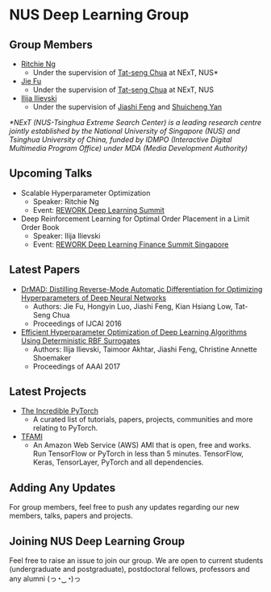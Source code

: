# NUS Deep Learning Group

## Group Members
- [Ritchie Ng](https://github.com/ritchieng)
	- Under the supervision of [Tat-seng Chua](http://www.comp.nus.edu.sg/~chuats/) at NExT, NUS*
- [Jie Fu](https://github.com/bigaidream)
	- Under the supervision of [Tat-seng Chua](http://www.comp.nus.edu.sg/~chuats/) at NExT, NUS
- [Ilija Ilievski](https://github.com/ilija139)
	- Under the supervision of [Jiashi Feng](https://sites.google.com/site/jshfeng/) and [Shuicheng Yan](https://www.ece.nus.edu.sg/stfpage/eleyans/)

_*NExT (NUS-Tsinghua Extreme Search Center) is a leading research centre jointly established by the National University of Singapore (NUS) and Tsinghua University of China, funded by IDMPO (Interactive Digital Multimedia Program Office) under MDA (Media Development Authority)_

## Upcoming Talks
- Scalable Hyperparameter Optimization
	- Speaker: Ritchie Ng
	- Event: [REWORK Deep Learning Summit](https://www.re-work.co/events/deep-learning-summit-singapore-april-2017)
- Deep Reinforcement Learning for Optimal Order Placement in a Limit Order Book
	- Speaker: Ilija Ilievski
	- Event: [REWORK Deep Learning Finance Summit Singapore](https://www.re-work.co/events/deep-learning-in-finance-summit-singapore-2017)

## Latest Papers
- [DrMAD: Distilling Reverse-Mode Automatic Differentiation for Optimizing Hyperparameters of Deep Neural Networks](https://arxiv.org/abs/1601.00917)
	- Authors: Jie Fu, Hongyin Luo, Jiashi Feng, Kian Hsiang Low, Tat-Seng Chua
	- Proceedings of IJCAI 2016
- [Efficient Hyperparameter Optimization of Deep Learning Algorithms Using Deterministic RBF Surrogates](https://arxiv.org/abs/1607.08316)
	- Authors: Ilija Ilievski, Taimoor Akhtar, Jiashi Feng, Christine Annette Shoemaker
	- Proceedings of AAAI 2017

## Latest Projects
- [The Incredible PyTorch](https://github.com/ritchieng/the-incredible-pytorch)
	-  A curated list of tutorials, papers, projects, communities and more relating to PyTorch.
- [TFAMI](https://github.com/ritchieng/tensorflow-aws-ami)
	- An Amazon Web Service (AWS) AMI that is open, free and works. Run TensorFlow or PyTorch in less than 5 minutes. TensorFlow, Keras, TensorLayer, PyTorch and all dependencies.

## Adding Any Updates
For group members, feel free to push any updates regarding our new members, talks, papers and projects.

## Joining NUS Deep Learning Group
Feel free to raise an issue to join our group. We are open to current students (undergraduate and postgraduate), postdoctoral fellows, professors and any alumni (っ◔‿◔)っ


